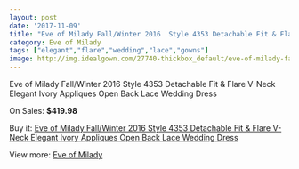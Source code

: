 ```yaml
---
layout: post
date: '2017-11-09'
title: "Eve of Milady Fall/Winter 2016  Style 4353 Detachable Fit & Flare V-Neck Elegant Ivory Appliques Open Back Lace Wedding Dress"
category: Eve of Milady
tags: ["elegant","flare","wedding","lace","gowns"]
image: http://img.idealgown.com/27740-thickbox_default/eve-of-milady-fall-winter-2016-style-4353-detachable-fit-flare-v-neck-elegant-ivory-appliques-open-back-lace-wedding-dress.jpg
---
```

Eve of Milady Fall/Winter 2016  Style 4353 Detachable Fit & Flare V-Neck Elegant Ivory Appliques Open Back Lace Wedding Dress

On Sales: **$419.98**
<a href="https://www.idealgown.com/en/eve-of-milady/10768-eve-of-milady-fall-winter-2016-style-4353-detachable-fit-flare-v-neck-elegant-ivory-appliques-open-back-lace-wedding-dress.html"><amp-img layout="responsive" width="600" height="600" src="//img.idealgown.com/27740-thickbox_default/eve-of-milady-fall-winter-2016-style-4353-detachable-fit-flare-v-neck-elegant-ivory-appliques-open-back-lace-wedding-dress.jpg" alt="Eve of Milady Fall/Winter 2016  Style 4353 Detachable Fit & Flare V-Neck Elegant Ivory Appliques Open Back Lace Wedding Dress 0" /></a>
<a href="https://www.idealgown.com/en/eve-of-milady/10768-eve-of-milady-fall-winter-2016-style-4353-detachable-fit-flare-v-neck-elegant-ivory-appliques-open-back-lace-wedding-dress.html"><amp-img layout="responsive" width="600" height="600" src="//img.idealgown.com/27745-thickbox_default/eve-of-milady-fall-winter-2016-style-4353-detachable-fit-flare-v-neck-elegant-ivory-appliques-open-back-lace-wedding-dress.jpg" alt="Eve of Milady Fall/Winter 2016  Style 4353 Detachable Fit & Flare V-Neck Elegant Ivory Appliques Open Back Lace Wedding Dress 1" /></a>
<a href="https://www.idealgown.com/en/eve-of-milady/10768-eve-of-milady-fall-winter-2016-style-4353-detachable-fit-flare-v-neck-elegant-ivory-appliques-open-back-lace-wedding-dress.html"><amp-img layout="responsive" width="600" height="600" src="//img.idealgown.com/27744-thickbox_default/eve-of-milady-fall-winter-2016-style-4353-detachable-fit-flare-v-neck-elegant-ivory-appliques-open-back-lace-wedding-dress.jpg" alt="Eve of Milady Fall/Winter 2016  Style 4353 Detachable Fit & Flare V-Neck Elegant Ivory Appliques Open Back Lace Wedding Dress 2" /></a>
<a href="https://www.idealgown.com/en/eve-of-milady/10768-eve-of-milady-fall-winter-2016-style-4353-detachable-fit-flare-v-neck-elegant-ivory-appliques-open-back-lace-wedding-dress.html"><amp-img layout="responsive" width="600" height="600" src="//img.idealgown.com/27743-thickbox_default/eve-of-milady-fall-winter-2016-style-4353-detachable-fit-flare-v-neck-elegant-ivory-appliques-open-back-lace-wedding-dress.jpg" alt="Eve of Milady Fall/Winter 2016  Style 4353 Detachable Fit & Flare V-Neck Elegant Ivory Appliques Open Back Lace Wedding Dress 3" /></a>
<a href="https://www.idealgown.com/en/eve-of-milady/10768-eve-of-milady-fall-winter-2016-style-4353-detachable-fit-flare-v-neck-elegant-ivory-appliques-open-back-lace-wedding-dress.html"><amp-img layout="responsive" width="600" height="600" src="//img.idealgown.com/27742-thickbox_default/eve-of-milady-fall-winter-2016-style-4353-detachable-fit-flare-v-neck-elegant-ivory-appliques-open-back-lace-wedding-dress.jpg" alt="Eve of Milady Fall/Winter 2016  Style 4353 Detachable Fit & Flare V-Neck Elegant Ivory Appliques Open Back Lace Wedding Dress 4" /></a>
<a href="https://www.idealgown.com/en/eve-of-milady/10768-eve-of-milady-fall-winter-2016-style-4353-detachable-fit-flare-v-neck-elegant-ivory-appliques-open-back-lace-wedding-dress.html"><amp-img layout="responsive" width="600" height="600" src="//img.idealgown.com/27741-thickbox_default/eve-of-milady-fall-winter-2016-style-4353-detachable-fit-flare-v-neck-elegant-ivory-appliques-open-back-lace-wedding-dress.jpg" alt="Eve of Milady Fall/Winter 2016  Style 4353 Detachable Fit & Flare V-Neck Elegant Ivory Appliques Open Back Lace Wedding Dress 5" /></a>

Buy it: [Eve of Milady Fall/Winter 2016  Style 4353 Detachable Fit & Flare V-Neck Elegant Ivory Appliques Open Back Lace Wedding Dress](https://www.idealgown.com/en/eve-of-milady/10768-eve-of-milady-fall-winter-2016-style-4353-detachable-fit-flare-v-neck-elegant-ivory-appliques-open-back-lace-wedding-dress.html "Eve of Milady Fall/Winter 2016  Style 4353 Detachable Fit & Flare V-Neck Elegant Ivory Appliques Open Back Lace Wedding Dress")

View more: [Eve of Milady](https://www.idealgown.com/en/139-eve-of-milady "Eve of Milady")
